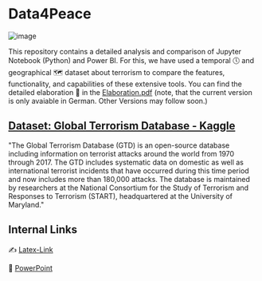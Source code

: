 # Data4Peace

![image](https://github.com/DataScience-DHBWKA/Data4Peace/assets/116844918/a0d530d7-8fd1-414e-8dc1-883352628685)

This repository contains a detailed analysis and comparison of Jupyter Notebook (Python) and Power BI.
For this, we have used a temporal 🕔 and geographical 🗺 dataset about terrorism to compare the features, functionality, and capabilities of these extensive tools.
You can find the detailed elaboration 📑 in the [Elaboration.pdf](./elaboration.pdf) (note, that the current version is only avaiable in German. Other Versions may follow soon.)

## [Dataset: Global Terrorism Database - Kaggle](https://www.kaggle.com/datasets/START-UMD/gtd)
"The Global Terrorism Database (GTD) is an open-source database including information on terrorist attacks around the world from 1970 through 2017. The GTD includes systematic data on domestic as well as international terrorist incidents that have occurred during this time period and now includes more than 180,000 attacks. The database is maintained by researchers at the National Consortium for the Study of Terrorism and Responses to Terrorism (START), headquartered at the University of Maryland."

## Internal Links
✍ [Latex-Link](https://www.overleaf.com/8963384311mhkcsrczbqdy#a646b7)

💬 [PowerPoint](https://1drv.ms/f/s!AlJUZwkeauEpgjzF6ho1ZZ4aqRoL?e=CZrx3J)


